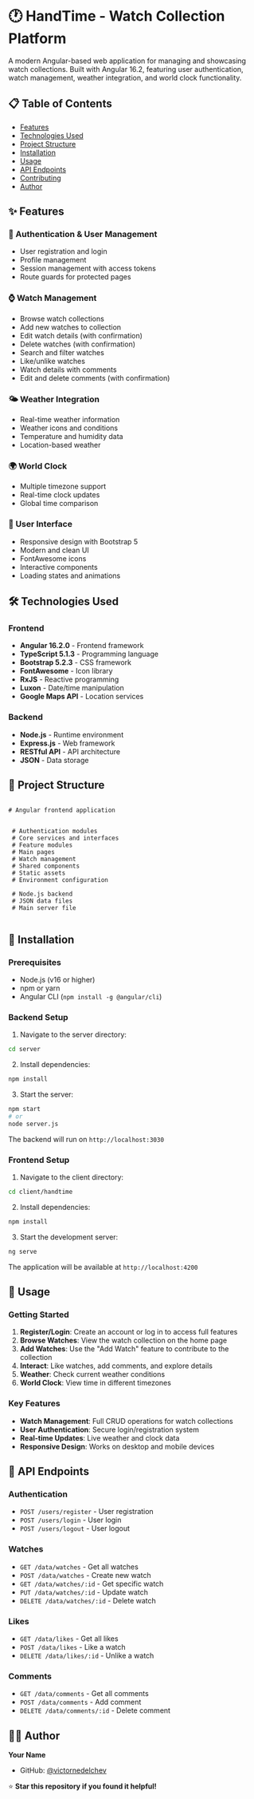 # 🕐 HandTime - Watch Collection Platform

A modern Angular-based web application for managing and showcasing watch collections. Built with Angular 16.2, featuring user authentication, watch management, weather integration, and world clock functionality.

## 📋 Table of Contents

- [Features](#-features)
- [Technologies Used](#-technologies-used)
- [Project Structure](#-project-structure)
- [Installation](#-installation)
- [Usage](#-usage)
- [API Endpoints](#-api-endpoints)
- [Contributing](#-contributing)
- [Author](#-author)

## ✨ Features

### 🔐 Authentication & User Management
- User registration and login
- Profile management
- Session management with access tokens
- Route guards for protected pages

### ⌚ Watch Management
- Browse watch collections
- Add new watches to collection
- Edit watch details (with confirmation)
- Delete watches (with confirmation)
- Search and filter watches
- Like/unlike watches
- Watch details with comments
- Edit and delete comments (with confirmation)

### 🌤️ Weather Integration
- Real-time weather information
- Weather icons and conditions
- Temperature and humidity data
- Location-based weather

### 🌍 World Clock
- Multiple timezone support
- Real-time clock updates
- Global time comparison

### 🎨 User Interface
- Responsive design with Bootstrap 5
- Modern and clean UI
- FontAwesome icons
- Interactive components
- Loading states and animations

## 🛠️ Technologies Used

### Frontend

- **Angular 16.2.0** - Frontend framework
- **TypeScript 5.1.3** - Programming language
- **Bootstrap 5.2.3** - CSS framework
- **FontAwesome** - Icon library
- **RxJS** - Reactive programming
- **Luxon** - Date/time manipulation
- **Google Maps API** - Location services

### Backend

- **Node.js** - Runtime environment
- **Express.js** - Web framework
- **RESTful API** - API architecture
- **JSON** - Data storage

## 📁 Project Structure

```

# Angular frontend application


 # Authentication modules
 # Core services and interfaces
 # Feature modules
 # Main pages
 # Watch management
 # Shared components
 # Static assets
 # Environment configuration

 # Node.js backend
 # JSON data files
 # Main server file


```

## 🚀 Installation

### Prerequisites
- Node.js (v16 or higher)
- npm or yarn
- Angular CLI (`npm install -g @angular/cli`)

### Backend Setup

1. Navigate to the server directory:
```bash
cd server
```

2. Install dependencies:
```bash
npm install
```

3. Start the server:
```bash
npm start
# or
node server.js
```

The backend will run on `http://localhost:3030`

### Frontend Setup

1. Navigate to the client directory:
```bash
cd client/handtime
```

2. Install dependencies:
```bash
npm install
```

3. Start the development server:
```bash
ng serve
```

The application will be available at `http://localhost:4200`

## 📖 Usage

### Getting Started

1. **Register/Login**: Create an account or log in to access full features
2. **Browse Watches**: View the watch collection on the home page
3. **Add Watches**: Use the "Add Watch" feature to contribute to the collection
4. **Interact**: Like watches, add comments, and explore details
5. **Weather**: Check current weather conditions
6. **World Clock**: View time in different timezones

### Key Features

- **Watch Management**: Full CRUD operations for watch collections
- **User Authentication**: Secure login/registration system
- **Real-time Updates**: Live weather and clock data
- **Responsive Design**: Works on desktop and mobile devices

## 🔌 API Endpoints

### Authentication
- `POST /users/register` - User registration
- `POST /users/login` - User login
- `POST /users/logout` - User logout

### Watches
- `GET /data/watches` - Get all watches
- `POST /data/watches` - Create new watch
- `GET /data/watches/:id` - Get specific watch
- `PUT /data/watches/:id` - Update watch
- `DELETE /data/watches/:id` - Delete watch

### Likes
- `GET /data/likes` - Get all likes
- `POST /data/likes` - Like a watch
- `DELETE /data/likes/:id` - Unlike a watch

### Comments
- `GET /data/comments` - Get all comments
- `POST /data/comments` - Add comment
- `DELETE /data/comments/:id` - Delete comment

## 👨‍💻 Author

**Your Name**
- GitHub: [@victornedelchev](https://github.com/victornedelchev)

⭐ **Star this repository if you found it helpful!**
